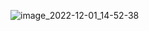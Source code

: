 ![image_2022-12-01_14-52-38](https://user-images.githubusercontent.com/45902301/205159811-68fe8c98-534c-49bf-9d9a-fc165ec914e5.png)
